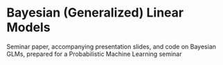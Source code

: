 # Bayesian (Generalized) Linear Models

Seminar paper, accompanying presentation slides, and code on Bayesian GLMs, prepared for a Probabilistic Machine Learning seminar

